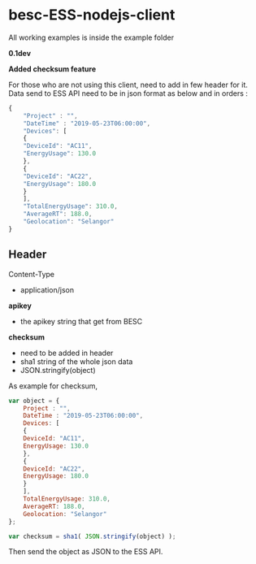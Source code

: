 # besc-ESS-nodejs-client



All working examples is inside the example folder

**0.1dev**

**Added checksum feature**

For those who are not using this client, need to add in few header for it. Data send to ESS API need to be in json format as below and in orders :
```js
{
    "Project" : "",
    "DateTime" : "2019-05-23T06:00:00",
    "Devices": [ 
    { 
 	"DeviceId": "AC11", 
	"EnergyUsage": 130.0 
    },
    {
	"DeviceId": "AC22", 
	"EnergyUsage": 180.0 
    }
    ], 
    "TotalEnergyUsage": 310.0, 
    "AverageRT": 188.0, 
    "Geolocation": "Selangor"
}
```

## Header

Content-Type
- application/json

**apikey**
- the apikey string that get from BESC

**checksum**
- need to be added in header
- sha1 string of the whole json data
- JSON.stringify(object)

As example for checksum,
```js
var object = {
    Project : "",
    DateTime : "2019-05-23T06:00:00",
    Devices: [ 
    { 
	DeviceId: "AC11", 
	EnergyUsage: 130.0 
    },
    {
	DeviceId: "AC22", 
	EnergyUsage: 180.0 
    }
    ], 
    TotalEnergyUsage: 310.0, 
    AverageRT: 188.0, 
    Geolocation: "Selangor"
};

var checksum = sha1( JSON.stringify(object) );

```
Then send the object as JSON to the ESS API.


